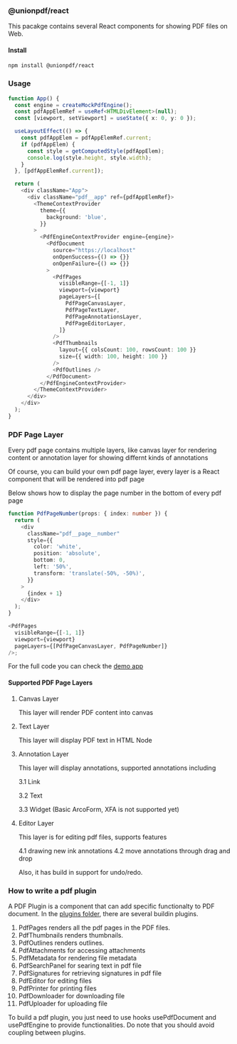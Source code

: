 ### @unionpdf/react

This pacakge contains several React components for showing PDF files on Web.

#### Install

```bash
npm install @unionpdf/react
```

### Usage

```typescript
function App() {
  const engine = createMockPdfEngine();
  const pdfAppElemRef = useRef<HTMLDivElement>(null);
  const [viewport, setViewport] = useState({ x: 0, y: 0 });

  useLayoutEffect(() => {
    const pdfAppElem = pdfAppElemRef.current;
    if (pdfAppElem) {
      const style = getComputedStyle(pdfAppElem);
      console.log(style.height, style.width);
    }
  }, [pdfAppElemRef.current]);

  return (
    <div className="App">
      <div className="pdf__app" ref={pdfAppElemRef}>
        <ThemeContextProvider
          theme={{
            background: 'blue',
          }}
        >
          <PdfEngineContextProvider engine={engine}>
            <PdfDocument
              source="https://localhost"
              onOpenSuccess={() => {}}
              onOpenFailure={() => {}}
            >
              <PdfPages
                visibleRange={[-1, 1]}
                viewport={viewport}
                pageLayers={[
                  PdfPageCanvasLayer,
                  PdfPageTextLayer,
                  PdfPageAnnotationsLayer,
                  PdfPageEditorLayer,
                ]}
              />
              <PdfThumbnails
                layout={{ colsCount: 100, rowsCount: 100 }}
                size={{ width: 100, height: 100 }}
              />
              <PdfOutlines />
            </PdfDocument>
          </PdfEngineContextProvider>
        </ThemeContextProvider>
      </div>
    </div>
  );
}
```

### PDF Page Layer

Every pdf page contains multiple layers, like canvas layer for rendering content or annotation layer for showing differnt kinds of annotations

Of course, you can build your own pdf page layer, every layer is a React component that will be rendered into pdf page

Below shows how to display the page number in the bottom of every pdf page

```typescript
function PdfPageNumber(props: { index: number }) {
  return (
    <div
      className="pdf__page__number"
      style={{
        color: 'white',
        position: 'absolute',
        bottom: 0,
        left: '50%',
        transform: 'translate(-50%, -50%)',
      }}
    >
      {index + 1}
    </div>
  );
}

<PdfPages
  visibleRange={[-1, 1]}
  viewport={viewport}
  pageLayers={[PdfPageCanvasLayer, PdfPageNumber]}
/>;
```

For the full code you can check the [demo app](./packages/app/src/main.tsx)

#### Supported PDF Page Layers

1. Canvas Layer

   This layer will render PDF content into canvas

2. Text Layer

   This layer will display PDF text in HTML Node

3. Annotation Layer

   This layer will display annotations, supported annotations including

   3.1 Link

   3.2 Text

   3.3 Widget (Basic ArcoForm, XFA is not supported yet)

4. Editor Layer

   This layer is for editing pdf files, supports features

   4.1 drawing new ink annotations
   4.2 move annotations through drag and drop

   Also, it has build in support for undo/redo.

### How to write a pdf plugin

A PDF Plugin is a component that can add specific functionalty to PDF document. In the [plugins folder](./src/plugins), there are several buildin plugins.

1. PdfPages renders all the pdf pages in the PDF files.
2. PdfThumbnails renders thumbnails.
3. PdfOutlines renders outlines.
4. PdfAttachments for accessing attachments
5. PdfMetadata for rendering file metadata
6. PdfSearchPanel for searing text in pdf file
7. PdfSignatures for retrieving signatures in pdf file
8. PdfEditor for editing files
9. PdfPrinter for printing files
10. PdfDownloader for downloading file
11. PdfUploader for uploading file

To build a pdf plugin, you just need to use hooks usePdfDocument and usePdfEngine to provide functionalities. Do note that you should avoid coupling between plugins.
